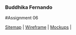 

### Buddhika Fernando

#Assignment 06

[Sitemap](https://www.gloomaps.com/Ya7zh4Y2Zc)  |
[Wireframe](https://drive.google.com/drive/folders/1YM-NK6_PxlEU2OjJHsX95aZGqu_ih6gU?dmr=1&ec=wgc-drive-globalnav-goto)  |
[Mockups]()  | 
